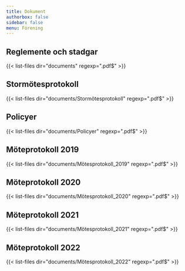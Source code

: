 ```yaml
---
title: Dokument
authorbox: false
sidebar: false
menu: Förening
---
```


## Reglemente och stadgar
{{< list-files dir="documents" regexp=".pdf$" >}}


## Stormötesprotokoll
{{< list-files dir="documents/Stormötesprotokoll" regexp=".pdf$" >}}

## Policyer
{{< list-files dir="documents/Policyer" regexp=".pdf$" >}}

## Möteprotokoll 2019
{{< list-files dir="documents/Mötesprotokoll_2019" regexp=".pdf$" >}}

## Möteprotokoll 2020
{{< list-files dir="documents/Mötesprotokoll_2020" regexp=".pdf$" >}}

## Möteprotokoll 2021
{{< list-files dir="documents/Mötesprotokoll_2021" regexp=".pdf$" >}}

## Möteprotokoll 2022
{{< list-files dir="documents/Mötesprotokoll_2022" regexp=".pdf$" >}}
